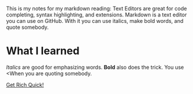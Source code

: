 This is my notes for my markdown reading:
Text Editors are great for code completing, syntax highlighting, and extensions.
Markdown is a text editor you can use on GitHub. With it you can use italics, make bold words, and quote somebody.



# What I learned
*Italics* are good for emphasizing words. 
**Bold** also does the trick. You use <When you are quoting somebody.

[Get Rich Quick!](https://dogecoin.com)
